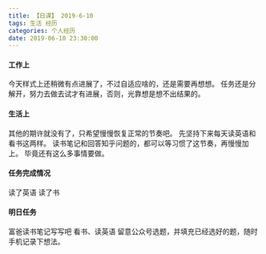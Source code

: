 ```yaml
---
title: 【日课】 2019-6-10
tags: 生活 经历
categories: 个人经历
date: 2019-06-10 23:30:00
---
```


#### 工作上

今天样式上还稍微有点进展了，不过自适应啥的，还是需要再想想。
任务还是分解开，努力去做去试才有进展，否则，光靠想是想不出结果的。

#### 生活上

其他的期许就没有了，只希望慢慢恢复正常的节奏吧。
先坚持下来每天读英语和看书这两样。
读书笔记和回答知乎问题的，都可以等习惯了这节奏，再慢慢加上。
毕竟还有这么多事情要做。

#### 任务完成情况

读了英语
读了书

#### 明日任务

富爸读书笔记写写吧
看书、读英语
留意公众号选题，并填充已经选好的题，随时手机记录下想法。

